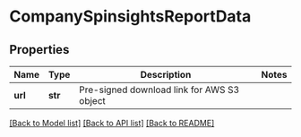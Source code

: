 # CompanySpinsightsReportData

## Properties
Name | Type | Description | Notes
------------ | ------------- | ------------- | -------------
**url** | **str** | Pre-signed download link for AWS S3 object | 

[[Back to Model list]](../README.md#documentation-for-models) [[Back to API list]](../README.md#documentation-for-api-endpoints) [[Back to README]](../README.md)


